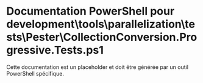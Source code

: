 # Documentation PowerShell pour development\tools\parallelization\tests\Pester\CollectionConversion.Progressive.Tests.ps1

Cette documentation est un placeholder et doit être générée par un outil PowerShell spécifique.
